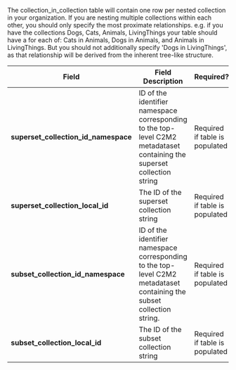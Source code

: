 The collection_in_collection table will contain one row per nested collection in your organization. If you are nesting multiple collections within each other, you should only specify the most proximate relationships. e.g. if you have the collections Dogs, Cats, Animals, LivingThings your table should have a for each of: Cats in Animals, Dogs in Animals, and Animals in LivingThings. But you should not additionally specify 'Dogs in LivingThings', as that relationship will be derived from the inherent tree-like structure.


Field | Field Description | Required? |  Attributes | Extra Info 
------|-------------------|-----------|-------------|------------
**superset_collection_id_namespace** | ID of the identifier namespace corresponding to the top-level C2M2 metadataset containing the superset collection string | Required if table is populated
**superset_collection_local_id** | The ID of the superset collection string | Required if table is populated
**subset_collection_id_namespace** |ID of the identifier namespace corresponding to the top-level C2M2 metadataset containing the subset collection string. | Required if table is populated
**subset_collection_local_id** | The ID of the subset collection string |Required if table is populated